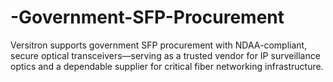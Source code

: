 # -Government-SFP-Procurement
Versitron supports government SFP procurement with NDAA-compliant, secure optical transceivers—serving as a trusted vendor for IP surveillance optics and a dependable supplier for critical fiber networking infrastructure.
